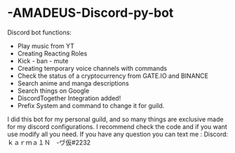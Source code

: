 # -AMADEUS-Discord-py-bot

Discord bot functions:

- Play music from YT
- Creating Reacting Roles
- Kick - ban - mute 
- Creating temporary voice channels with commands
- Check the status of a cryptocurrency from GATE.IO and BINANCE
- Search anime and manga descriptions 
- Search things on Google
- DiscordTogether Integration added!
- Prefix System and command to change it for guild.

I did this bot for my personal guild, and so many things are exclusive made for my discord configurations. 
I recommend check the code and if you want use modify all you need. 
If you have any question you can text me : 
  Discord: ｋａｒｍａ１Ｎ　-ヷ仮#2232
  
